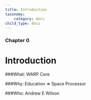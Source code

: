 ```yaml
---
title: Introduction
taxonomy:
    category: docs
child_type: docs
---
```


### Chapter 0

# Introduction

###What: 
WARP Core

###Why: 
Education => Space Processor

###Who: 
Andrew E Wilson
